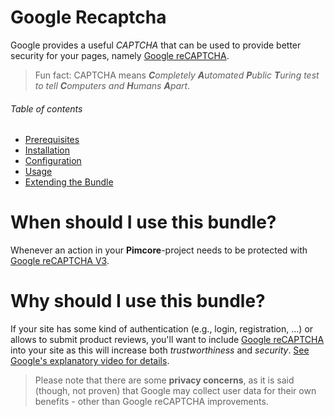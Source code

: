 # Google Recaptcha
Google provides a useful _CAPTCHA_ that can be used to provide better security for your pages, namely [Google reCAPTCHA](https://www.google.com/recaptcha/intro/v3.html).

> Fun fact: CAPTCHA means _**C**ompletely **A**utomated **P**ublic **T**uring test to tell **C**omputers and **H**umans **A**part_.

###### Table of contents
- [Prerequisites](/documentation/05_prerequisites.md)
- [Installation](/documentation/10_installation.md)
- [Configuration](/documentation/20_configuration.md)
- [Usage](/documentation/30_usage.md)
- [Extending the Bundle](/documentation/40_extending_the_bundle.md)

# When should I use this bundle?
Whenever an action in your **Pimcore**-project needs to be protected with [Google reCAPTCHA V3](https://www.google.com/recaptcha/intro/v3.html).

# Why should I use this bundle?
If your site has some kind of authentication (e.g., login, registration, ...) or allows to submit product reviews, you'll
want to include [Google reCAPTCHA](https://www.google.com/recaptcha/intro/v3.html) into your site as this will increase both _trustworthiness_ and _security_.
[See Google's explanatory video for details](https://youtu.be/tbvxFW4UJdU).

> Please note that there are some **privacy concerns**, as it is said (though, not proven) that Google may collect user data
> for their own benefits - other than Google reCAPTCHA improvements.
